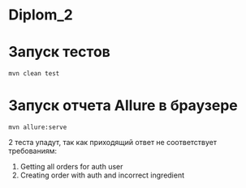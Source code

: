 # Diplom_2

# Запуск тестов

`mvn clean test`

# Запуск отчета Allure в браузере

`mvn allure:serve`

2 теста упадут, так как приходящий ответ не соответствует требованиям:
1. Getting all orders for auth user
2. Creating order with auth and incorrect ingredient
